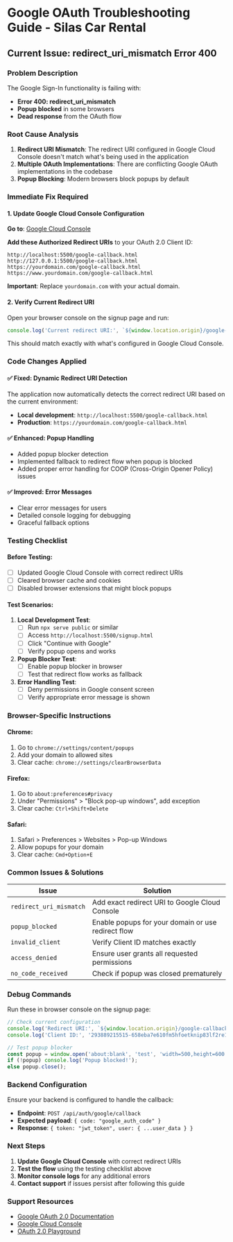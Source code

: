 # Google OAuth Troubleshooting Guide - Silas Car Rental

## Current Issue: redirect_uri_mismatch Error 400

### Problem Description
The Google Sign-In functionality is failing with:
- **Error 400: redirect_uri_mismatch**
- **Popup blocked** in some browsers
- **Dead response** from the OAuth flow

### Root Cause Analysis
1. **Redirect URI Mismatch**: The redirect URI configured in Google Cloud Console doesn't match what's being used in the application
2. **Multiple OAuth Implementations**: There are conflicting Google OAuth implementations in the codebase
3. **Popup Blocking**: Modern browsers block popups by default

### Immediate Fix Required

#### 1. Update Google Cloud Console Configuration

**Go to**: [Google Cloud Console](https://console.cloud.google.com/apis/credentials)

**Add these Authorized Redirect URIs** to your OAuth 2.0 Client ID:
```
http://localhost:5500/google-callback.html
http://127.0.0.1:5500/google-callback.html
https://yourdomain.com/google-callback.html
https://www.yourdomain.com/google-callback.html
```

**Important**: Replace `yourdomain.com` with your actual domain.

#### 2. Verify Current Redirect URI

Open your browser console on the signup page and run:
```javascript
console.log('Current redirect URI:', `${window.location.origin}/google-callback.html`);
```

This should match exactly with what's configured in Google Cloud Console.

### Code Changes Applied

#### ✅ Fixed: Dynamic Redirect URI Detection
The application now automatically detects the correct redirect URI based on the current environment:
- **Local development**: `http://localhost:5500/google-callback.html`
- **Production**: `https://yourdomain.com/google-callback.html`

#### ✅ Enhanced: Popup Handling
- Added popup blocker detection
- Implemented fallback to redirect flow when popup is blocked
- Added proper error handling for COOP (Cross-Origin Opener Policy) issues

#### ✅ Improved: Error Messages
- Clear error messages for users
- Detailed console logging for debugging
- Graceful fallback options

### Testing Checklist

#### Before Testing:
- [ ] Updated Google Cloud Console with correct redirect URIs
- [ ] Cleared browser cache and cookies
- [ ] Disabled browser extensions that might block popups

#### Test Scenarios:
1. **Local Development Test**:
   - [ ] Run `npx serve public` or similar
   - [ ] Access `http://localhost:5500/signup.html`
   - [ ] Click "Continue with Google"
   - [ ] Verify popup opens and works

2. **Popup Blocker Test**:
   - [ ] Enable popup blocker in browser
   - [ ] Test that redirect flow works as fallback

3. **Error Handling Test**:
   - [ ] Deny permissions in Google consent screen
   - [ ] Verify appropriate error message is shown

### Browser-Specific Instructions

#### Chrome:
1. Go to `chrome://settings/content/popups`
2. Add your domain to allowed sites
3. Clear cache: `chrome://settings/clearBrowserData`

#### Firefox:
1. Go to `about:preferences#privacy`
2. Under "Permissions" > "Block pop-up windows", add exception
3. Clear cache: `Ctrl+Shift+Delete`

#### Safari:
1. Safari > Preferences > Websites > Pop-up Windows
2. Allow popups for your domain
3. Clear cache: `Cmd+Option+E`

### Common Issues & Solutions

| Issue | Solution |
|-------|----------|
| `redirect_uri_mismatch` | Add exact redirect URI to Google Cloud Console |
| `popup_blocked` | Enable popups for your domain or use redirect flow |
| `invalid_client` | Verify Client ID matches exactly |
| `access_denied` | Ensure user grants all requested permissions |
| `no_code_received` | Check if popup was closed prematurely |

### Debug Commands

Run these in browser console on the signup page:

```javascript
// Check current configuration
console.log('Redirect URI:', `${window.location.origin}/google-callback.html`);
console.log('Client ID:', '293889215515-658eba7e610fm5hfoetknip83lf2re1s.apps.googleusercontent.com');

// Test popup blocker
const popup = window.open('about:blank', 'test', 'width=500,height=600');
if (!popup) console.log('Popup blocked!');
else popup.close();
```

### Backend Configuration

Ensure your backend is configured to handle the callback:
- **Endpoint**: `POST /api/auth/google/callback`
- **Expected payload**: `{ code: "google_auth_code" }`
- **Response**: `{ token: "jwt_token", user: { ...user_data } }`

### Next Steps

1. **Update Google Cloud Console** with correct redirect URIs
2. **Test the flow** using the testing checklist above
3. **Monitor console logs** for any additional errors
4. **Contact support** if issues persist after following this guide

### Support Resources

- [Google OAuth 2.0 Documentation](https://developers.google.com/identity/protocols/oauth2)
- [Google Cloud Console](https://console.cloud.google.com/apis/credentials)
- [OAuth 2.0 Playground](https://developers.google.com/oauthplayground)
